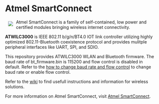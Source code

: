 # Atmel SmartConnect 

<a href="http://www.atmel.com"><img src="http://www.atmel.com/Images/atmel.png" align="left" hspace="10" vspace="6"></a>

Atmel SmartConnect is a family of self-contained, low power and certified modules bringing wireless internet connectivity.

**ATWILC3000** is IEEE 802.11 b/g/n/BT4.0 IOT link controller utilizing highly optimized 802.11-Bluetooth coexistence protocol and provides mulitple peripheral interfaces like UART, SPI, and SDIO.

This repository provides ATWILC3000 WLAN and Bluetooth firmware. The baud rate of bt_firmware.bin is 115200 and flow control is disabled in default. Refer to the [how to change baud rate and flow control](https://github.com/atwilc3000/driver/wiki/bluetooth#baud-rate-and-flow-control) to change baud rate or enable flow control.

Refer to the [wiki](https://github.com/atwilc3000/driver/wiki) to find usefull instructions and information for wireless solutions. 

For more information on Atmel SmartConnect, visit [Atmel SmartConnect](http://www.atmel.com/products/wireless/wifi/smart-connect.aspx).
